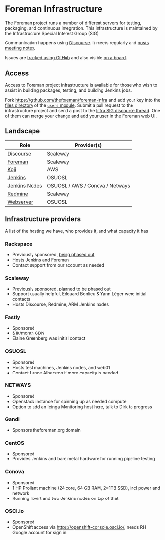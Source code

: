 # Foreman Infrastructure

The Foreman project runs a number of different servers for testing, packaging, and continuous integration.
This infrastructure is maintained by the Infrastructure Special Interest Group (SIG).

Communication happens using [Discourse](https://community.theforeman.org/c/development/infra/24). It meets regularly and [posts meeting notes](https://community.theforeman.org/search?q=infrastructure%20sig%20meeting%20notes%20%23development%3Ainfra%20in%3Atitle%20order%3Alatest).

Issues are [tracked using GitHub](https://github.com/theforeman/foreman-infra/issues) and also visible [on a board](https://github.com/theforeman/foreman-infra/projects/1).

## Access

Access to Foreman project infrastructure is available for those who wish to assist in building packages, testing, and building Jenkins jobs.

Fork https://github.com/theforeman/foreman-infra and add your key into the [files directory](https://github.com/theforeman/foreman-infra/tree/master/puppet/modules/users/files) of the [`users` module](https://github.com/theforeman/foreman-infra/blob/master/puppet/modules/users/). Submit a pull request to the infrastructure project and send a post to the [Infra SIG discourse thread](https://community.theforeman.org/c/development/infra/24). One of them can merge your change and add your user in the Foreman web UI.

## Landscape

| Role | Provider(s) |
|---|---|
| [Discourse](discourse.md) | Scaleway |
| [Foreman](foreman-puppetserver.md) | Scaleway |
| [Koji](koji.md) | AWS |
| [Jenkins](jenkins.md) | OSUOSL |
| [Jenkins Nodes](jenkins.md) | OSUOSL / AWS / Conova / Netways |
| [Redmine](redmine.md) | Scaleway |
| [Webserver](webserver.md) | OSUOSL |

## Infrastructure providers

A list of the hosting we have, who provides it, and what capacity it has

### Rackspace
  * Previously sponsored, [being phased out](https://community.theforeman.org/t/rfc-moving-off-of-rackspace-infrastructure/17932)
  * Hosts Jenkins and Foreman
  * Contact support from our account as needed
### Scaleway
  * Previously sponsored, planned to be phased out
  * Support usually helpful, Edouard Bonlieu & Yann Léger were initial contacts
  * Hosts Discourse, Redmine, ARM Jenkins nodes
### Fastly
  * Sponsored
  * $1k/month CDN
  * Elaine Greenberg was initial contact
### OSUOSL
  * Sponsored
  * Hosts test machines, Jenkins nodes, and web01
  * Contact Lance Alberston if more capacity is needed
### NETWAYS
  * Sponsored
  * Openstack instance for spinning up as needed compute
  * Option to add an Icinga Monitoring host here, talk to Dirk to progress
### Gandi
  * Sponsors theforeman.org domain
### CentOS
  * Sponsored
  * Provides Jenkins and bare metal hardware for running pipeline testing
### Conova
  * Sponsored
  * 1 HP Proliant machine (24 core, 64 GB RAM, 2×1TB SSD), incl power and network
  * Running libvirt and two Jenkins nodes on top of that
### OSCI.io
  * Sponsored
  * OpenShift access via https://openshift-console.osci.io/, needs RH Google account for sign in
